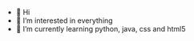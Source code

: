- 👋 Hi
- 👀 I’m interested in everything
- 🌱 I’m currently learning python, java, css and html5
<!---
SamuliJurtttila/SamuliJurtttila is a ✨ special ✨ repository because its `README.md` (this file) appears on your GitHub profile.
You can click the Preview link to take a look at your changes.
--->
